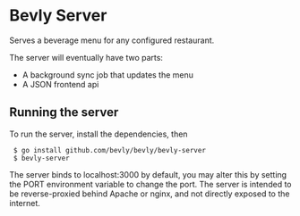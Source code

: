 # Bevly Server

Serves a beverage menu for any configured restaurant.

The server will eventually have two parts:
- A background sync job that updates the menu
- A JSON frontend api

## Running the server

To run the server, install the dependencies, then

     $ go install github.com/bevly/bevly/bevly-server
     $ bevly-server

The server binds to localhost:3000 by default, you may alter this by
setting the PORT environment variable to change the port. The server
is intended to be reverse-proxied behind Apache or nginx, and not
directly exposed to the internet.
